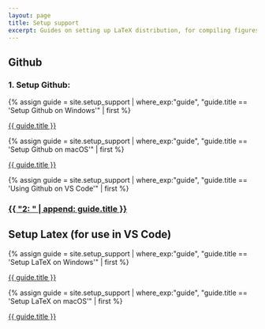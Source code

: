 ```yaml
---
layout: page
title: Setup support
excerpt: Guides on setting up LaTeX distribution, for compiling figures <br> and github for accessing repositories.
---
```


<h2>Github</h2>
<h3>1. Setup Github:</h3>

<!-- Loop Through and select relevant subpage -->
{% assign guide = site.setup_support | where_exp:"guide", "guide.title == 'Setup Github on Windows'" | first %}
<p><a href="{{ site.baseurl }}{{ guide.url }}">{{ guide.title }}</a></p>

{% assign guide = site.setup_support | where_exp:"guide", "guide.title == 'Setup Github on macOS'" | first %}
<p><a href="{{ site.baseurl }}{{ guide.url }}">{{ guide.title }}</a></p>

<!-- VSCODE guide -->
{% assign guide = site.setup_support | where_exp:"guide", "guide.title == 'Using Github on VS Code'" | first %}
<h3><a href="{{ site.baseurl }}{{ guide.url }}">{{ "2: " | append: guide.title }}</a></h3>

<h2>Setup Latex (for use in VS Code)</h2>

{% assign guide = site.setup_support | where_exp:"guide", "guide.title == 'Setup LaTeX on Windows'" | first %}
<p><a href="{{ site.baseurl }}{{ guide.url }}">{{ guide.title }}</a></p>

{% assign guide = site.setup_support | where_exp:"guide", "guide.title == 'Setup LaTeX on macOS'" | first %}
<p><a href="{{ site.baseurl }}{{ guide.url }}">{{ guide.title }}</a></p>


